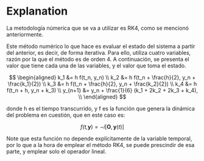 # Explanation

La metodología númerica que se va a utilizar es RK4, como se mencionó anteriormente.

Este método numérico lo que hace es evaluar el estado del sistema a partir del anterior, es decir, de forma iterativa. Para ello, utiliza cuatro variables, razón por la que el método es de orden 4. A continuación, se presenta el valor que tiene cada una de las variables, y el valor que toma el estado.

$$
\begin{aligned}
    k_1 &= h f(t_n, y_n) \\
    k_2 &= h f(t_n + \frac{h}{2}, y_n + \frac{k_1}{2})  \\
    k_3 &= h f(t_n + \frac{h}{2}, y_n + \frac{k_2}{2})  \\
    k_4 &= h f(t_n + h, y_n + k_3)  \\
    y_{n+1} &= y_n + \frac{1}{6} (k_1 + 2k_2 + 2k_3 + k_4), \\
\end{aligned}
$$

donde h es el tiempo transcurrido, y f es la función que genera la dinámica del problema en cuestión, que en este caso es: 

$$
\begin{equation}
  \textit{f(t,} \textbf{y}) = -i[\textbf{O}, \textbf{y} (\textit{t})]
\end{equation}
$$

Note que esta función no depende explícitamente de la variable temporal, por lo que a la hora de emplear el método RK4, se puede prescindir de esa parte, y emplear solo el operador lineal.


